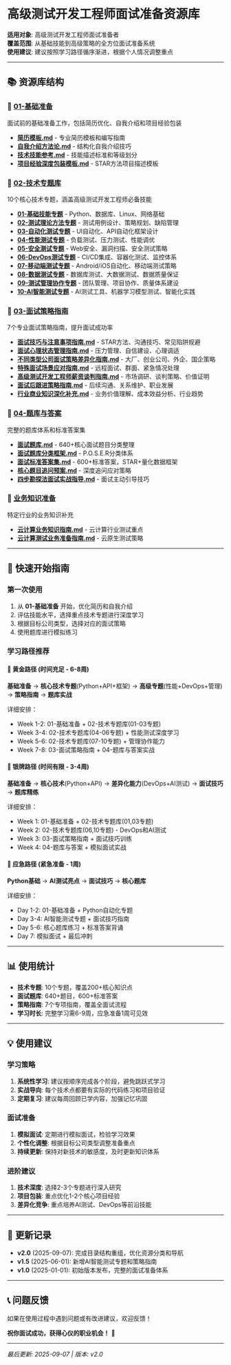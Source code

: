 # 高级测试开发工程师面试准备资源库

**适用对象**: 高级测试开发工程师面试准备者  
**覆盖范围**: 从基础技能到高级策略的全方位面试准备系统  
**使用建议**: 建议按照学习路径循序渐进，根据个人情况调整重点

---

## 📚 资源库结构

### 📁 [01-基础准备](./01-基础准备/)
面试前的基础准备工作，包括简历优化、自我介绍和项目经验包装

- **[简历模板.md](./01-基础准备/简历模板.md)** - 专业简历模板和编写指南
- **[自我介绍方法论.md](./01-基础准备/自我介绍方法论.md)** - 结构化自我介绍技巧
- **[技术技能参考.md](./01-基础准备/技术技能参考.md)** - 技能描述标准和等级划分
- **[项目经验深度包装模板.md](./01-基础准备/项目经验深度包装模板.md)** - STAR方法项目描述模板

### 📁 [02-技术专题库](./02-技术专题库/)
10个核心技术专题，涵盖高级测试开发工程师必备技能

- **[01-基础技能专题](./02-技术专题库/01-基础技能专题/)** - Python、数据库、Linux、网络基础
- **[02-测试理论方法专题](./02-技术专题库/02-测试理论方法专题/)** - 测试用例设计、策略规划、缺陷管理
- **[03-自动化测试专题](./02-技术专题库/03-自动化测试专题/)** - UI自动化、API自动化框架设计
- **[04-性能测试专题](./02-技术专题库/04-性能测试专题/)** - 负载测试、压力测试、性能调优
- **[05-安全测试专题](./02-技术专题库/05-安全测试专题/)** - Web安全、漏洞扫描、安全测试策略
- **[06-DevOps测试专题](./02-技术专题库/06-DevOps测试专题/)** - CI/CD集成、容器化测试、监控体系
- **[07-移动端测试专题](./02-技术专题库/07-移动端测试专题/)** - Android/iOS自动化、移动端测试策略
- **[08-数据测试专题](./02-技术专题库/08-数据测试专题/)** - 数据库测试、大数据测试、数据质量保证
- **[09-测试管理协作专题](./02-技术专题库/09-测试管理协作专题/)** - 团队管理、项目协作、质量体系建设
- **[10-AI智能测试专题](./02-技术专题库/10-AI智能测试专题/)** - AI测试工具、机器学习模型测试、智能化实践

### 📁 [03-面试策略指南](./03-面试策略指南/)
7个专业面试策略指南，提升面试成功率

- **[面试技巧与注意事项指南.md](./03-面试策略指南/面试技巧与注意事项指南.md)** - STAR方法、沟通技巧、常见陷阱规避
- **[面试心理状态管理指南.md](./03-面试策略指南/面试心理状态管理指南.md)** - 压力管理、自信建设、心理调适
- **[不同类型公司面试策略差异化指南.md](./03-面试策略指南/不同类型公司面试策略差异化指南.md)** - 大厂、创业公司、外企、国企策略
- **[特殊面试场景应对指南.md](./03-面试策略指南/特殊面试场景应对指南.md)** - 远程面试、群面、紧急情况处理
- **[高级测试开发工程师薪资谈判指南.md](./03-面试策略指南/高级测试开发工程师薪资谈判指南.md)** - 市场调研、谈判策略、价值证明
- **[面试后跟进策略指南.md](./03-面试策略指南/面试后跟进策略指南.md)** - 后续沟通、关系维护、职业发展
- **[行业商业知识深化补充.md](./03-面试策略指南/行业商业知识深化补充.md)** - 业务价值理解、成本效益分析、行业趋势

### 📁 [04-题库与答案](./04-题库与答案/)
完整的题库体系和标准答案集

- **[面试题库.md](./04-题库与答案/面试题库.md)** - 640+核心面试题目分类整理
- **[面试题库分类框架.md](./04-题库与答案/面试题库分类框架.md)** - P.O.S.E.R分类体系
- **[面试标准答案集.md](./04-题库与答案/面试标准答案集.md)** - 600+标准答案，STAR+量化数据框架
- **[核心题目追问预案.md](./04-题库与答案/核心题目追问预案.md)** - 深度追问应对策略
- **[四步勘探法面试实战指导.md](./04-题库与答案/四步勘探法面试实战指导.md)** - 面试主动引导技巧

### 📁 [业务知识准备](./业务知识准备/)
特定行业的业务知识补充

- **[云计算业务知识指南.md](./业务知识准备/云计算业务知识指南.md)** - 云计算行业测试重点
- **[云计算测试业务准备指南.md](./业务知识准备/云计算测试业务准备指南.md)** - 云原生测试策略

---

## 🎯 快速开始指南

### 第一次使用
1. 从 **01-基础准备** 开始，优化简历和自我介绍
2. 评估技能水平，选择重点技术专题进行深度学习
3. 根据目标公司类型，选择对应的面试策略
4. 使用题库进行模拟练习

### 学习路径推荐

#### 🥇 黄金路径 (时间充足 - 6-8周)
**基础准备** → **核心技术专题**(Python+API+框架) → **高级专题**(性能+DevOps+管理) → **策略指南** → **题库实战**

详细安排：
- Week 1-2: 01-基础准备 + 02-技术专题库(01-03专题)
- Week 3-4: 02-技术专题库(04-06专题) + 性能测试深度学习
- Week 5-6: 02-技术专题库(07-10专题) + 管理协作能力
- Week 7-8: 03-面试策略指南 + 04-题库与答案实战

#### 🥈 银牌路径 (时间有限 - 3-4周)
**基础准备** → **核心技术**(Python+API) → **差异化能力**(DevOps+AI测试) → **面试技巧** → **题库精练**

详细安排：
- Week 1: 01-基础准备 + 02-技术专题库(01,03专题)
- Week 2: 02-技术专题库(06,10专题) - DevOps和AI测试
- Week 3: 03-面试策略指南 + 面试技巧训练
- Week 4: 04-题库与答案 + 模拟面试实战

#### 🥉 应急路径 (紧急准备 - 1周)
**Python基础** → **AI测试亮点** → **面试技巧** → **核心题库**

详细安排：
- Day 1-2: 01-基础准备 + Python自动化专题
- Day 3-4: AI智能测试专题 + 面试技巧指南
- Day 5-6: 核心题库练习 + 标准答案背诵
- Day 7: 模拟面试 + 最后冲刺

---

## 📊 使用统计

- **技术专题**: 10个专题，覆盖200+核心知识点
- **面试题库**: 640+题目，600+标准答案
- **策略指南**: 7个专项指南，覆盖全面试流程
- **学习时长**: 完整学习需6-9周，应急准备1周可见效

---

## 💡 使用建议

### 学习策略
1. **系统性学习**: 建议按顺序完成各个阶段，避免跳跃式学习
2. **实战导向**: 每个技术点都要有实际的代码练习和项目验证
3. **定期复习**: 建议每周回顾已学内容，加强记忆巩固

### 面试准备
1. **模拟面试**: 定期进行模拟面试，检验学习效果
2. **个性化调整**: 根据目标公司类型调整准备重点
3. **持续更新**: 保持对新技术的敏感度，及时更新知识体系

### 进阶建议
1. **技术深度**: 选择2-3个专题进行深入研究
2. **项目包装**: 重点优化1-2个核心项目经验
3. **差异化竞争**: 重点培养AI测试、DevOps等前沿技能

---

## 🔄 更新记录

- **v2.0** (2025-09-07): 完成目录结构重组，优化资源分类和导航
- **v1.5** (2025-06-01): 新增AI智能测试专题和策略指南
- **v1.0** (2025-01-01): 初始版本发布，完整的面试准备体系

---

## 📞 问题反馈

如果在使用过程中遇到问题或有改进建议，欢迎反馈！

**祝你面试成功，获得心仪的职业机会！** 🚀

---

*最后更新: 2025-09-07 | 版本: v2.0*